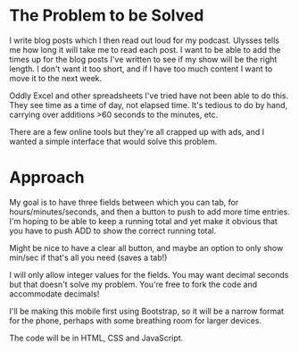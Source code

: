# The Problem to be Solved

I write blog posts which I then read out loud for my podcast. Ulysses tells me how long it will take me to read each post. I want to be able to add the times up for the blog posts I've written to see if my show will be the right length. I don't want it too short, and if I have too much content I want to move it to the next week.

Oddly Excel and other spreadsheets I've tried have not been able to do this. They see time as a time of day, not elapsed time.  It's tedious to do by hand, carrying over additions >60 seconds to the minutes, etc.

There are a few online tools but they're all crapped up with ads, and I wanted a simple interface that would solve this problem.

# Approach

My goal is to have three fields between which you can tab, for hours/minutes/seconds, and then a button to push to add more time entries.  I'm hoping to be able to keep a running total and yet make it obvious that you have to push ADD to show the correct running total.  

Might be nice to have a clear all button, and maybe an option to only show min/sec if that's all you need (saves a tab!)

I will only allow integer values for the fields. You may want decimal seconds but that doesn't solve my problem. You're free to fork the code and accommodate decimals!

I'll be making this mobile first using Bootstrap, so it will be a narrow format for the phone, perhaps with some breathing room for larger devices.

The code will be in HTML, CSS and JavaScript.


